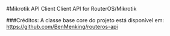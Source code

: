 #Mikrotik API Client
Client API for RouterOS/Mikrotik

###Créditos:
A classe base core do projeto está disponível em:
https://github.com/BenMenking/routeros-api